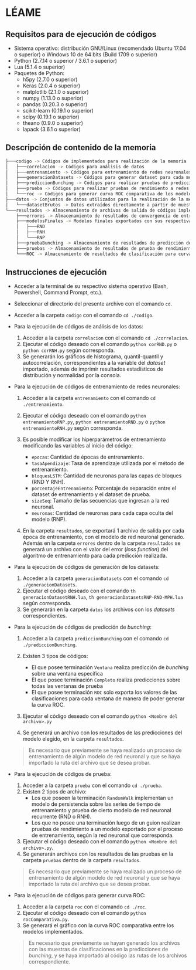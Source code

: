 ﻿LÉAME
======

Requisitos para de ejecución de códigos
---------------------------------------

+ Sistema operativo: distribución GNU/Linux  (recomendado Ubuntu 17.04 o superior) o Windows 10 de 64 bits (Build 1709 o superior)
+ Python (2.7.14 o superior / 3.6.1 o superior)
+ Lua (5.1.4 o superior)
+ Paquetes de Python:
	+ h5py (2.7.0 o superior)
	+ Keras (2.0.4 o superior)
	+ matplotlib (2.1.0 o superior)
	+ numpy (1.13.0 o superior)
	+ pandas (0.20.3 o superior)
	+ scikit-learn (0.19.1 o superior)
	+ scipy (0.19.1 o superior)
	+ theano (0.9.0 o superior)
	+ lapack (3.6.1 o superior)

Descripción de contenido de la memoria
------------------------------------------
```bash
├───codigo -> Códigos de implementados para realización de la memoria
│   ├───correlacion -> Códigos para análisis de datos
│   ├───entrenamiento -> Códigos para entrenamiento de redes neuronales
│   ├───generacionDatasets -> Códigos para generar dataset para cada modelo de predicción
│   ├───prediccionBunching -> Códigos para realizar pruebas de predicción de bunching
│   ├───prueba -> Códigos para realizar pruebas de rendimiento a redes entrenadas
│   └───roc -> Códigos para generar curva ROC comparativa de los modelos implementados
├───datos -> Conjuntos de datos utilizados para la realización de la memoria
│   └───datasetBrutos -> Datos extraídos directamente a partir de muestreos GPS y el Programa de Operación
└───resultados -> Almacenamiento de archivos de salida de códigos implementados
    ├───errores -> Almacenamiento de resultados de convergencia de entrenamientos de redes neuronales
    ├───modelosFinales -> Modelos finales exportados con sus respectivas pruebas de rendimiento
    │   ├───RND
    │   ├───RNH
    │   └───RNP
    ├───pruebaBunching -> Almacenamiento de resultados de predicción de bunching
    ├───pruebas -> Almacenamiento de resultados de prueba de rendimiento de modelos
    └───ROC -> Almacenamiento de resultados de clasificación para curva ROC
```
Instrucciones de ejecución
------------------------------

+ Acceder a la terminal de su respectivo sistema operativo (Bash, Powershell, Command Prompt, etc.).
+ Seleccionar el directorio del presente archivo con el comando `cd`.
+ Acceder a la carpeta `codigo` con el comando `cd ./codigo`.
+ Para la ejecución de códigos de análisis de los datos:

	1. Acceder a la carpeta `correlacion` con el comando `cd ./correlacion`.
	2. Ejecutar el código deseado con el comando `python corRND.py` o `python corRNH.py` según corresponda.
	3. Se generarán los gráficos de histograma, quantil-quantil y autocorrelación, correspondientes a la variable del *dataset* importado, además de imprimir resultados estadísticos de distribución y normalidad por la consola.

+ Para la ejecución de códigos de entrenamiento de redes neuronales:

	1. Acceder a la carpeta `entrenamiento` con el comando `cd ./entrenamiento`.
	2. Ejecutar el código deseado con el comando `python entrenamientoRNP.py`,  `python entrenamientoRND.py` o `python entrenamientoRNH.py` según corresponda.

	3. Es posible modificar los hiperparámetros de entrenamiento modificando las variables al inicio del código:
		- `epocas`: Cantidad de épocas de entrenamiento.
		- `tasaApendizaje`: Tasa de aprendizaje utilizada por el método de entrenamiento.
		- `bloquesLSTM`: Cantidad de neuronas para las capas de bloques  (RND Y RNH).
		- `porcentajeEntrenamiento`: Porcentaje de separación entre el dataset de entrenamiento y el dataset de prueba.
		- `sizeSeq`: Tamaño de las secuencias que ingresan a la red neuronal.
		- `neuronas`: Cantidad de neuronas para cada capa oculta del modelo (RNP).
	
	4. En la carpeta `resultados`, se exportará 1 archivo de salida por cada época de entrenamiento, con el modelo de red neuronal generado. Además en la carpeta `errores` dentro de la carpeta `resultados` se generará un archivo con el valor del error (*loss function*) del algoritmo de entrenamiento para cada predicción realizada.

+ Para la ejecución de códigos de generación de los datasets:

	1. Acceder a la carpeta `generacionDatasets` con el comando `cd ./generacionDatasets`.
	2. Ejecutar el código deseado con el comando `th generacionDatasetRNH.lua`, `th generacionDatasetsRNP-RND-MPH.lua` según corresponda. 
	3. Se generarán en la carpeta `datos` los archivos con los *datasets* correspondientes.

+ Para la ejecución de códigos de predicción de *bunching*:

	1. Acceder a la carpeta `prediccionBunching` con el comando `cd ./prediccionBunching`.

	2. Existen 3 tipos de códigos:
		- El que posee terminación `Ventana` realiza predicción de *bunching* sobre una ventana específica
		- El que posee terminación `Completo` realiza predicciones sobre todas las ventanas de prueba
		- El que posee terminación `ROC` solo exporta los valores de las clasificaciones para cada ventana de manera de poder generar la curva ROC.
	
	3. Ejecutar el código deseado con el comando `python <Nombre del archivo>.py`
	4. Se generará un archivo con los resultados de las predicciones del modelo elegido, en la carpeta `resultados`.  
	
	> Es necesario que previamente se haya realizado un proceso de entrenamiento de algún modelo de red neuronal y que se haya importado la ruta del archivo que se desea probar.

+ Para la ejecución de códigos de prueba:

	1. Acceder a la carpeta `prueba` con el comando `cd ./prueba`.
	2. Existen 2 tipos de archivo:
		- Los que poseen la terminación `RandomWalk` implementan un modelo de persistencia sobre las series de tiempo de entrenamiento y prueba de cierto modelo de red neuronal recurrente (RND o RNH).
		- Los que no posee una terminación luego de un guion realizan pruebas de rendimiento a un modelo exportado por el proceso de entrenamiento, según la red neuronal que corresponda. 
	3. Ejecutar el código deseado con el comando `python <Nombre del archivo>.py`.
	4. Se generarán archivos con los resultados de las pruebas en la carpeta `pruebas` dentro de la carpeta `resultados`.
	
	> Es necesario que previamente se haya realizado un proceso de entrenamiento de algún modelo de red neuronal y que se haya importado la ruta del archivo que se desea probar.

+ Para la ejecución de códigos para generar curva ROC: 

	1. Acceder a la carpeta `roc` con el comando `cd ./roc`.
	2. Ejecutar el código deseado con el comando `python rocComparativa.py`.
	3. Se generará el gráfico con la curva ROC comparativa entre los modelos implementados.
	
	> Es necesario que previamente se hayan generado los archivos con las muestras de clasificaciones en la predicciones de *bunching*, y se haya importado al código las rutas de los archivos correspondiente.
